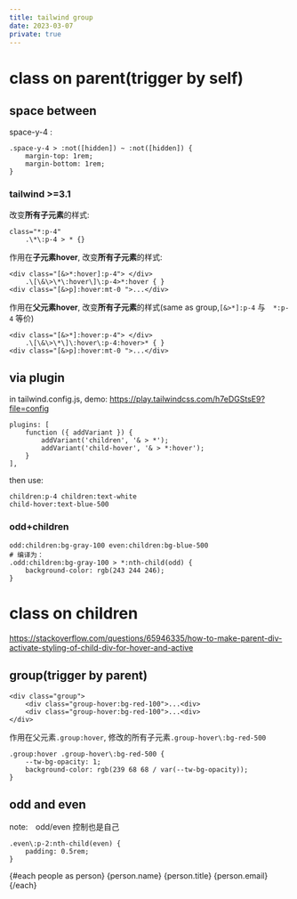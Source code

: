 ```yaml
---
title: tailwind group
date: 2023-03-07
private: true
---
```

# class on parent(trigger by self)
## space between
space-y-4 :

    .space-y-4 > :not([hidden]) ~ :not([hidden]) {
        margin-top: 1rem;
        margin-bottom: 1rem;
    }

### tailwind >=3.1
改变**所有子元素**的样式:

    class="*:p-4"
        .\*\:p-4 > * {}

作用在**子元素hover**, 改变**所有子元素**的样式:

    <div class="[&>*:hover]:p-4"> </div>
        .\[\&\>\*\:hover\]\:p-4>*:hover { }
    <div class="[&>p]:hover:mt-0 ">...</div>

作用在**父元素hover**, 改变**所有子元素**的样式(same as group,`[&>*]:p-4` 与　`*:p-4` 等价)

    <div class="[&>*]:hover:p-4"> </div>
        .\[\&\>\*\]\:hover\:p-4:hover>* { }
    <div class="[&>p]:hover:mt-0 ">...</div>

## via plugin
in tailwind.config.js, demo: https://play.tailwindcss.com/h7eDGStsE9?file=config

    plugins: [
        function ({ addVariant }) {
            addVariant('children', '& > *');
            addVariant('child-hover', '& > *:hover');
        }
    ],

then use:

    children:p-4 children:text-white 
    child-hover:text-blue-500

### odd+children

    odd:children:bg-gray-100 even:children:bg-blue-500
    # 编译为：
    .odd:children:bg-gray-100 > *:nth-child(odd) {
        background-color: rgb(243 244 246);
    }

# class on children
https://stackoverflow.com/questions/65946335/how-to-make-parent-div-activate-styling-of-child-div-for-hover-and-active

## group(trigger by parent)

    <div class="group">
        <div class="group-hover:bg-red-100">...<div>
        <div class="group-hover:bg-red-100">...<div>
    </div>

作用在父元素`.group:hover`, 修改的所有子元素`.group-hover\:bg-red-500`

    .group:hover .group-hover\:bg-red-500 {
        --tw-bg-opacity: 1;
        background-color: rgb(239 68 68 / var(--tw-bg-opacity));
    }

## odd and even
note:　odd/even 控制也是自己

    .even\:p-2:nth-child(even) {
        padding: 0.5rem;
    }

  <tbody>
    {#each people as person}
      <!-- Use a white background for odd rows, and slate-50 for even rows -->
      <tr class="even:p-2 odd:bg-white ">
        <td>{person.name}</td>
        <td>{person.title}</td>
        <td>{person.email}</td>
      </tr>
    {/each}
  </tbody>
